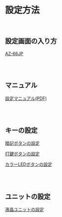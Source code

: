 # 設定方法

<br>


## 設定画面の入り方

[AZ-66JP](/docs/setting/az66jp/)

<br><br>

## マニュアル


[設定マニュアル(PDF)](/docs/az-macro-setting-manual.pdf)

<br><br>


## キーの設定

[暗記ボタンの設定](/docs/setting/key/ankey/)

[打鍵ボタンの設定](/docs/setting/key/daken/)

[カラーLEDボタンの設定](/docs/setting/key/led/)

<br><br>

## ユニットの設定

[液晶ユニットの設定](/docs/setting/unit/tft/)


